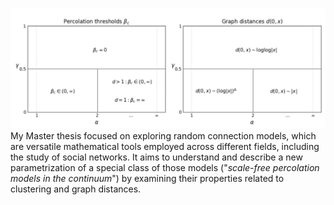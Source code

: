 ![](poisson.png)
My Master thesis focused on exploring random connection models, which are versatile mathematical tools employed across different fields, including the study of social networks. It aims to understand and describe a new parametrization of a special class of those models ("*scale-free percolation models in the continuum*")  by examining their properties related to clustering and graph distances. 